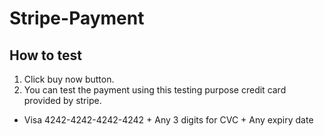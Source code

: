 # Stripe-Payment

## How to test

1. Click buy now button.
2. You can test the payment using this testing purpose credit card provided by stripe.

  - Visa	4242-4242-4242-4242 +	Any 3 digits for CVC + Any expiry date
